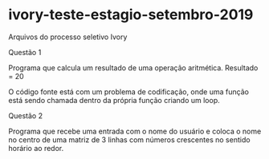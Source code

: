 # ivory-teste-estagio-setembro-2019
Arquivos do processo seletivo Ivory

Questão 1

Programa que calcula um resultado de uma operação aritmética.
Resultado = 20

O código fonte está com um problema de codificação, onde uma função está sendo chamada dentro da própria função criando um loop.


Questão 2

Programa que recebe uma entrada com o nome do usuário e coloca o nome no centro de uma matriz de 3 linhas com números crescentes no sentido horário ao redor.


